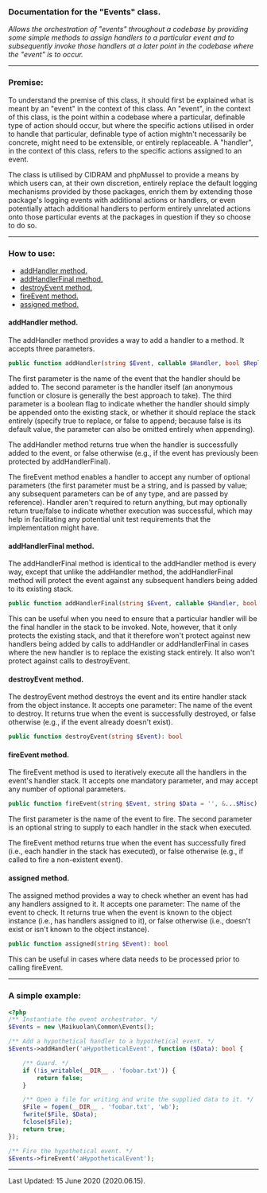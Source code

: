 ### Documentation for the "Events" class.

*Allows the orchestration of "events" throughout a codebase by providing some simple methods to assign handlers to a particular event and to subsequently invoke those handlers at a later point in the codebase where the "event" is to occur.*

---


### Premise:

To understand the premise of this class, it should first be explained what is meant by an "event" in the context of this class. An "event", in the context of this class, is the point within a codebase where a particular, definable type of action should occur, but where the specific actions utilised in order to handle that particular, definable type of action mightn't necessarily be concrete, might need to be extensible, or entirely replaceable. A "handler", in the context of this class, refers to the specific actions assigned to an event.

The class is utilised by CIDRAM and phpMussel to provide a means by which users can, at their own discretion, entirely replace the default logging mechanisms provided by those packages, enrich them by extending those package's logging events with additional actions or handlers, or even potentially attach additional handlers to perform entirely unrelated actions onto those particular events at the packages in question if they so choose to do so.

---


### How to use:

- [addHandler method.](#addhandler-method)
- [addHandlerFinal method.](#addhandlerfinal-method)
- [destroyEvent method.](#destroyevent-method)
- [fireEvent method.](#fireevent-method)
- [assigned method.](#assigned-method)

#### addHandler method.

The addHandler method provides a way to add a handler to a method. It accepts three parameters.

```PHP
public function addHandler(string $Event, callable $Handler, bool $Replace = false): bool
```

The first parameter is the name of the event that the handler should be added to. The second parameter is the handler itself (an anonymous function or closure is generally the best approach to take). The third parameter is a boolean flag to indicate whether the handler should simply be appended onto the existing stack, or whether it should replace the stack entirely (specify true to replace, or false to append; because false is its default value, the parameter can also be omitted entirely when appending).

The addHandler method returns true when the handler is successfully added to the event, or false otherwise (e.g., if the event has previously been protected by addHandlerFinal).

The fireEvent method enables a handler to accept any number of optional parameters (the first parameter must be a string, and is passed by value; any subsequent parameters can be of any type, and are passed by reference). Handler aren't required to return anything, but may optionally return true/false to indicate whether execution was successful, which may help in facilitating any potential unit test requirements that the implementation might have.

#### addHandlerFinal method.

The addHandlerFinal method is identical to the addHandler method is every way, except that unlike the addHandler method, the addHandlerFinal method will protect the event against any subsequent handlers being added to its existing stack.

```PHP
public function addHandlerFinal(string $Event, callable $Handler, bool $Replace = false): bool
```

This can be useful when you need to ensure that a particular handler will be the final handler in the stack to be invoked. Note, however, that it only protects the existing stack, and that it therefore won't protect against new handlers being added by calls to addHandler or addHandlerFinal in cases where the new handler is to replace the existing stack entirely. It also won't protect against calls to destroyEvent.

#### destroyEvent method.

The destroyEvent method destroys the event and its entire handler stack from the object instance. It accepts one parameter: The name of the event to destroy. It returns true when the event is successfully destroyed, or false otherwise (e.g., if the event already doesn't exist).

```PHP
public function destroyEvent(string $Event): bool
```

#### fireEvent method.

The fireEvent method is used to iteratively execute all the handlers in the event's handler stack. It accepts one mandatory parameter, and may accept any number of optional parameters.

```PHP
public function fireEvent(string $Event, string $Data = '', &...$Misc): bool
```

The first parameter is the name of the event to fire. The second parameter is an optional string to supply to each handler in the stack when executed.

The fireEvent method returns true when the event has successfully fired (i.e., each handler in the stack has executed), or false otherwise (e.g., if called to fire a non-existent event).

#### assigned method.

The assigned method provides a way to check whether an event has had any handlers assigned to it. It accepts one parameter: The name of the event to check. It returns true when the event is known to the object instance (i.e., has handlers assigned to it), or false otherwise (i.e., doesn't exist or isn't known to the object instance).

```PHP
public function assigned(string $Event): bool
```

This can be useful in cases where data needs to be processed prior to calling fireEvent.

---


### A simple example:

```PHP
<?php
/** Instantiate the event orchestrator. */
$Events = new \Maikuolan\Common\Events();

/** Add a hypothetical handler to a hypothetical event. */
$Events->addHandler('aHypotheticalEvent', function ($Data): bool {

    /** Guard. */
    if (!is_writable(__DIR__ . 'foobar.txt')) {
        return false;
    }

    /** Open a file for writing and write the supplied data to it. */
    $File = fopen(__DIR__ . 'foobar.txt', 'wb');
    fwrite($File, $Data);
    fclose($File);
    return true;
});

/** Fire the hypothetical event. */
$Events->fireEvent('aHypotheticalEvent');
```

---


Last Updated: 15 June 2020 (2020.06.15).
